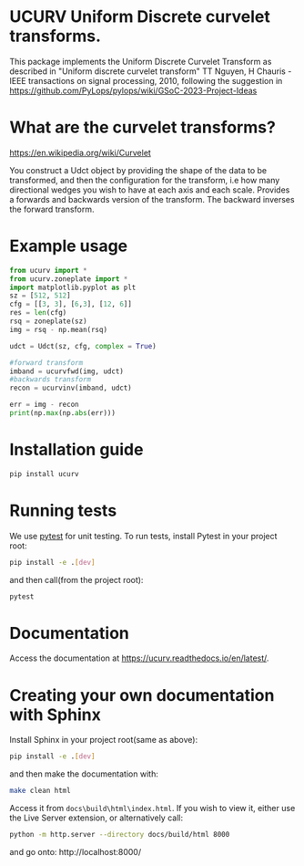 # UCURV Uniform Discrete curvelet transforms.

This package implements the Uniform Discrete Curvelet Transform as described in "Uniform discrete curvelet transform" TT Nguyen, H Chauris - IEEE transactions on signal processing, 2010, following the suggestion in https://github.com/PyLops/pylops/wiki/GSoC-2023-Project-Ideas

# What are the curvelet transforms?
https://en.wikipedia.org/wiki/Curvelet

You construct a Udct object by providing the shape of the data to be transformed, and then the configuration for the transform, i.e how many directional wedges you wish to have at each axis and each scale.
Provides a forwards and backwards version of the transform. The backward inverses the forward transform.

# Example usage
```python
from ucurv import *
from ucurv.zoneplate import *
import matplotlib.pyplot as plt
sz = [512, 512]
cfg = [[3, 3], [6,3], [12, 6]]
res = len(cfg)
rsq = zoneplate(sz)
img = rsq - np.mean(rsq)

udct = Udct(sz, cfg, complex = True)

#forward transform
imband = ucurvfwd(img, udct)
#backwards transform
recon = ucurvinv(imband, udct)

err = img - recon
print(np.max(np.abs(err)))

```

# Installation guide
```bash
pip install ucurv
```

# Running tests
We use [pytest](https://docs.pytest.org/) for unit testing. 
To run tests, install Pytest in your project root:
```bash
pip install -e .[dev]
```
and then call(from the project root):

```bash
pytest
```

# Documentation
Access the documentation at https://ucurv.readthedocs.io/en/latest/.

# Creating your own documentation with Sphinx
Install Sphinx in your project root(same as above):
```bash
pip install -e .[dev]
```
and then make the documentation with:

```bash
make clean html
```

Access it from `docs\build\html\index.html`.
If you wish to view it, either use the Live Server extension, or alternatively call:

```bash
python -m http.server --directory docs/build/html 8000
```
and go onto:
http://localhost:8000/ 